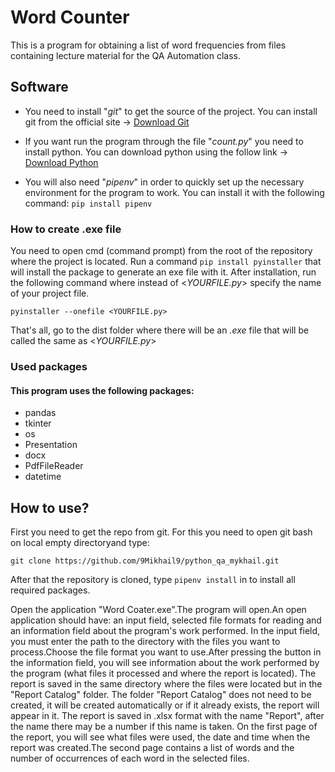 # Word Counter 

 This is a program for obtaining a list of word frequencies from files containing lecture material for the QA Automation class.

## Software
- You need to install "_git_" to get the source of the project. You can install git from the official site -> [Download Git](https://git-scm.com/downloads)

- If you want run the program through the file "_count.py_" you need to install python.
You can download python using the follow link -> [Download Python](https://www.python.org/downloads/)

- You will also need "_pipenv_" in order to quickly set up the necessary environment for the program to work. You can install it with the following command: `pip install pipenv`

### How to create .exe file 
You need to open cmd (command prompt)  from the root of the repository where the project is located. Run a command  `pip install pyinstaller`  that will install the package to generate an exe file with it. After installation, run the following command where instead of <_YOURFILE.py_> specify the name of your project file.

`pyinstaller --onefile <YOURFILE.py>`

That's all, go to the dist folder where there will be an _.exe_ file that will be called the same as <_YOURFILE.py_>
### Used packages
#### This program uses the following packages:
* pandas
* tkinter
* os
* Presentation
* docx
* PdfFileReader
* datetime

## How to use?

First you need to get the repo from git. For this you need to open git bash on local empty directoryand type:

`git clone https://github.com/9Mikhail9/python_qa_mykhail.git`

After that the repository is cloned, type  `pipenv install`  in to install all required packages.

Open the application "Word Coater.exe".The program will open.An open application should have: an input field, selected file formats for reading and an information field about the program's work performed.
In the input field, you must enter the path to the directory with the files you want to process.Choose the file format you want to use.After pressing the button in the information field, you will see information about the work performed by the program (what files it processed and where the report is located).
The report is saved in the same directory where the files were located but in the "Report Catalog" folder. The folder "Report Catalog" does not need to be created, it will be created automatically or if it already exists, the report will appear in it. The report is saved in .xlsx format with the name "Report", after the name there may be a number if this name is taken.
On the first page of the report, you will see what files were used, the date and time when the report was created.The second page contains a list of words and the number of occurrences of each word in the selected files.